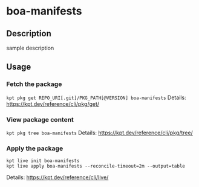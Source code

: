 # boa-manifests

## Description
sample description

## Usage

### Fetch the package
`kpt pkg get REPO_URI[.git]/PKG_PATH[@VERSION] boa-manifests`
Details: https://kpt.dev/reference/cli/pkg/get/

### View package content
`kpt pkg tree boa-manifests`
Details: https://kpt.dev/reference/cli/pkg/tree/

### Apply the package
```
kpt live init boa-manifests
kpt live apply boa-manifests --reconcile-timeout=2m --output=table
```
Details: https://kpt.dev/reference/cli/live/

